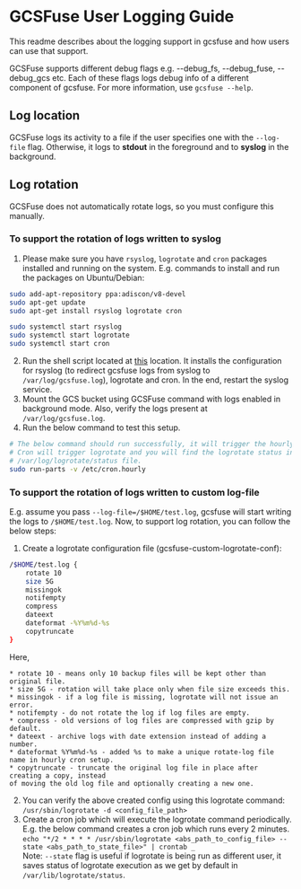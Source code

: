 # GCSFuse User Logging Guide
This readme describes about the logging support in gcsfuse and how users can use
that support.

GCSFuse supports different debug flags e.g. --debug_fs, --debug_fuse, 
--debug_gcs etc. Each of these flags logs debug info of a different component
of gcsfuse. For more information, use `gcsfuse --help`.

## Log location
GCSFuse logs its activity to a file if the user specifies one with the `--log-file`
flag. Otherwise, it logs to **stdout** in the foreground and to **syslog** in the background.

## Log rotation
GCSFuse does not automatically rotate logs, so you must configure this manually.

### To support the rotation of logs written to syslog
1. Please make sure you have `rsyslog`, `logrotate` and `cron` packages installed
and running on the system.
E.g. commands to install and run the packages on Ubuntu/Debian:
```bash
sudo add-apt-repository ppa:adiscon/v8-devel
sudo apt-get update
sudo apt-get install rsyslog logrotate cron

sudo systemctl start rsyslog
sudo systemctl start logrotate
sudo systemctl start cron
```
2. Run the shell script located at [this](https://github.com/GoogleCloudPlatform/gcsfuse/blob/master/tools/log_rotate/install_script.sh) location.
It installs the configuration for rsyslog (to redirect gcsfuse logs from
syslog to `/var/log/gcsfuse.log`), logrotate and cron. In the end, restart the
syslog service.
3. Mount the GCS bucket using GCSFuse command with logs enabled in background mode.
Also, verify the logs present at `/var/log/gcsfuse.log`.
4. Run the below command to test this setup.
```bash
# The below command should run successfully, it will trigger the hourly cron job.
# Cron will trigger logrotate and you will find the logrotate status in
# /var/log/logrotate/status file.
sudo run-parts -v /etc/cron.hourly 
```

### To support the rotation of logs written to custom log-file
E.g. assume you pass `--log-file=/$HOME/test.log`, gcsfuse will start writing
the logs to `/$HOME/test.log`. Now, to support log rotation, you can follow the
below steps:

1. Create a logrotate configuration file (gcsfuse-custom-logrotate-conf):
```bash
/$HOME/test.log {
    rotate 10
    size 5G
    missingok
    notifempty
    compress
    dateext
    dateformat -%Y%m%d-%s
    copytruncate
}
```

Here,
``` text
* rotate 10 - means only 10 backup files will be kept other than original file.
* size 5G - rotation will take place only when file size exceeds this.
* missingok - if a log file is missing, logrotate will not issue an error.
* notifempty - do not rotate the log if log files are empty.
* compress - old versions of log files are compressed with gzip by default.
* dateext - archive logs with date extension instead of adding a number.
* dateformat %Y%m%d-%s - added %s to make a unique rotate-log file name in hourly cron setup.
* copytruncate - truncate the original log file in place after creating a copy, instead 
of moving the old log file and optionally creating a new one.
```
2. You can verify the above created config using this logrotate command:
   `/usr/sbin/logrotate -d <config_file_path>`
3. Create a cron job which will execute the logrotate command periodically. E.g.
the below command creates a cron job which runs every 2 minutes. 
`echo "*/2 * * * * /usr/sbin/logrotate <abs_path_to_config_file> --state <abs_path_to_state_file>" | crontab _`  
Note: `--state` flag is useful if logrotate is being run as different user, it saves
status of logrotate execution as we get by default in `/var/lib/logrotate/status`.


